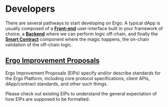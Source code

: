 # Developers

There are several pathways to start developing on Ergo. A typical dApp is usually composed of a [**Front-end**](stack/front-end/) user-interface built in your framework of choice, a [**Backend**](stack/back-end) where we can perform logic off-chain, and finally the [**Smart Contract**](scs/) component where the magic happens, the on-chain validation of the off-chain logic.

## [Ergo Improvement Proposals](https://github.com/ergoplatform/eips)

Ergo Improvement Proposals (EIPs) specify and/or describe standards for the Ergo Platform, including core protocol specifications, client APIs, dApp/contract standards, and other such things.

Please check out existing EIPs to understand the general expectation of how EIPs are supposed to be formatted.

